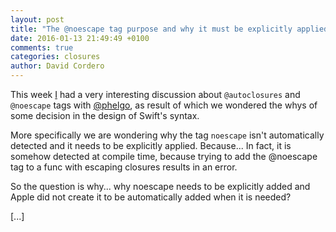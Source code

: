 ```yaml
---
layout: post
title: "The @noescape tag purpose and why it must be explicitly applied"
date: 2016-01-13 21:49:49 +0100
comments: true
categories: closures
author: David Cordero
---
```



This week [I](https://github.com/dcordero) had a very interesting discussion about `@autoclosures` and `@noescape` tags with [@phelgo](https://github.com/phelgo), as result of which we wondered the whys of some decision in the design of Swift's syntax.

More specifically we are wondering why the tag `noescape` isn't automatically detected and it needs to be explicitly applied. Because... In fact, it is somehow detected at compile time, because trying to add the @noescape tag to a func with escaping closures results in an error.

So the question is why... why noescape needs to be explicitly added and Apple did not create it to be automatically added when it is needed?

[...]
